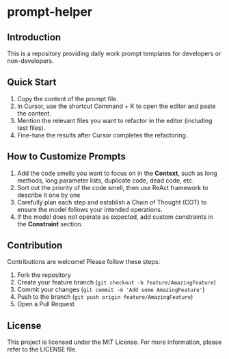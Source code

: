 # prompt-helper

## Introduction
This is a repository providing daily work prompt templates for developers or non-developers.

## Quick Start
1. Copy the content of the prompt file.
2. In Cursor, use the shortcut Command + K to open the editor and paste the content.
3. Mention the relevant files you want to refactor in the editor (including test files).
4. Fine-tune the results after Cursor completes the refactoring.

## How to Customize Prompts
1. Add the code smells you want to focus on in the **Context**, such as long methods, long parameter lists, duplicate code, dead code, etc.
2. Sort out the priority of the code smell, then use ReAct framework to describe it one by one
3. Carefully plan each step and establish a Chain of Thought (COT) to ensure the model follows your intended operations.
4. If the model does not operate as expected, add custom constraints in the **Constraint** section.

## Contribution
Contributions are welcome! Please follow these steps:
1. Fork the repository
2. Create your feature branch (`git checkout -b feature/AmazingFeature`)
3. Commit your changes (`git commit -m 'Add some AmazingFeature'`)
4. Push to the branch (`git push origin feature/AmazingFeature`)
5. Open a Pull Request

## License
This project is licensed under the MIT License. For more information, please refer to the LICENSE file.